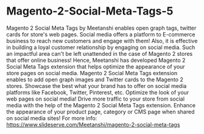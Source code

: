 # Magento-2-Social-Meta-Tags-5
Magento 2 Social Meta Tags by Meetanshi enables open graph tags, twitter cards for store's web pages. Social media offers a platform to E-commerce business to reach new customers and engage with them! Also, it is effective in building a loyal customer relationship by engaging on social media. Such an impactful area can't be left unattended in the case of Magento 2 stores that offer online business! Hence, Meetanshi has developed Magento 2 Social Meta Tags extension that helps optimize the appearance of your store pages on social media. Magento 2 Social Meta Tags extension enables to add open graph images and Twitter cards to the Magento 2 stores. Showcase the best what your brand has to offer on social media platforms like Facebook, Twitter, Pinterest, etc. Optimize the look of your web pages on social media! Drive more traffic to your store from social media with the help of the Magento 2 Social Meta Tags extension. Enhance the appearance of your product page, category or CMS page when shared on social media sites! For more info: https://www.slideserve.com/Meetanshi/magento-2-social-meta-tags 
